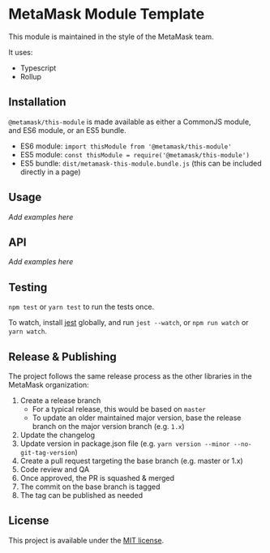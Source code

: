# MetaMask Module Template

This module is maintained in the style of the MetaMask team.

It uses:
- Typescript
- Rollup

## Installation

`@metamask/this-module` is made available as either a CommonJS module, and ES6 module, or an ES5 bundle.

* ES6 module: `import thisModule from '@metamask/this-module'`
* ES5 module: `const thisModule = require('@metamask/this-module')`
* ES5 bundle: `dist/metamask-this-module.bundle.js` (this can be included directly in a page)

## Usage

_Add examples here_

## API

_Add examples here_

## Testing

`npm test` or `yarn test` to run the tests once.

To watch, install [jest](https://jestjs.io/) globally, and run `jest --watch`, or `npm run watch` or `yarn watch`.

## Release & Publishing

The project follows the same release process as the other libraries in the MetaMask organization:

1. Create a release branch
    - For a typical release, this would be based on `master`
    - To update an older maintained major version, base the release branch on the major version branch (e.g. `1.x`)
2. Update the changelog
3. Update version in package.json file (e.g. `yarn version --minor --no-git-tag-version`)
4. Create a pull request targeting the base branch (e.g. master or 1.x)
5. Code review and QA
6. Once approved, the PR is squashed & merged
7. The commit on the base branch is tagged
8. The tag can be published as needed

## License

This project is available under the [MIT license](./LICENSE).
